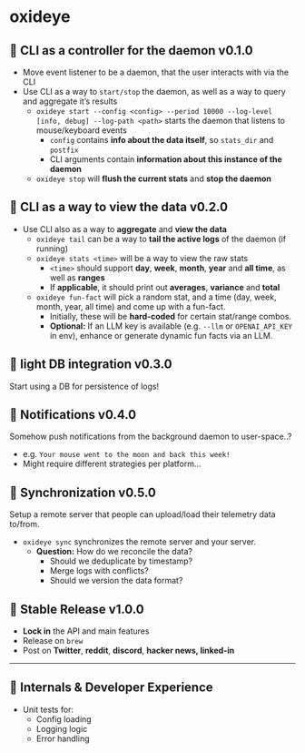 # oxideye

## 🚀 CLI as a controller for the daemon v0.1.0

- Move event listener to be a daemon, that the user interacts with via the CLI
- Use CLI as a way to `start/stop` the daemon, as well as a way to query and aggregate it’s results
    - `oxideye start --config <config> --period 10000 --log-level [info, debug] --log-path <path>` starts the daemon that listens to mouse/keyboard events
        - `config` contains **info about the data itself**, so `stats_dir` and `postfix`
        - CLI arguments contain **information about this instance of the daemon**
    - `oxideye stop` will **flush the current stats** and **stop the daemon**

## 🚀 CLI as a way to view the data v0.2.0

- Use CLI also as a way to **aggregate** and **view the data**
    - `oxideye tail` can be a way to **tail the active logs** of the daemon (if running)
    - `oxideye stats <time>` will be a way to view the raw stats
        - `<time>` should support **day**, **week**, **month**, **year** and **all time**, as well as **ranges**
        - If **applicable**, it should print out **averages**, **variance** and **total**
    - `oxideye fun-fact` will pick a random stat, and a time (day, week, month, year, all time) and come up with a fun-fact.
        - Initially, these will be **hard-coded** for certain stat/range combos.
        - **Optional:** If an LLM key is available (e.g. `--llm` or `OPENAI_API_KEY` in env), enhance or generate dynamic fun facts via an LLM.

## 🚀 light DB integration v0.3.0

Start using a DB for persistence of logs!

## 🚀 Notifications v0.4.0

Somehow push notifications from the background daemon to user-space..?

- e.g. `Your mouse went to the moon and back this week!`
- Might require different strategies per platform…

## 🚀 Synchronization  v0.5.0

Setup a remote server that people can upload/load their telemetry data to/from.

- `oxideye sync` synchronizes the remote server and your server.
    - **Question:** How do we reconcile the data?
        - Should we deduplicate by timestamp?
        - Merge logs with conflicts?
        - Should we version the data format?

## 🚀 Stable Release v1.0.0

- **Lock in** the API and main features
- Release on `brew`
- Post on **Twitter**, **reddit**, **discord**, **hacker news, linked-in**

---

## 🧹 Internals & Developer Experience

- Unit tests for:
    - Config loading
    - Logging logic
    - Error handling